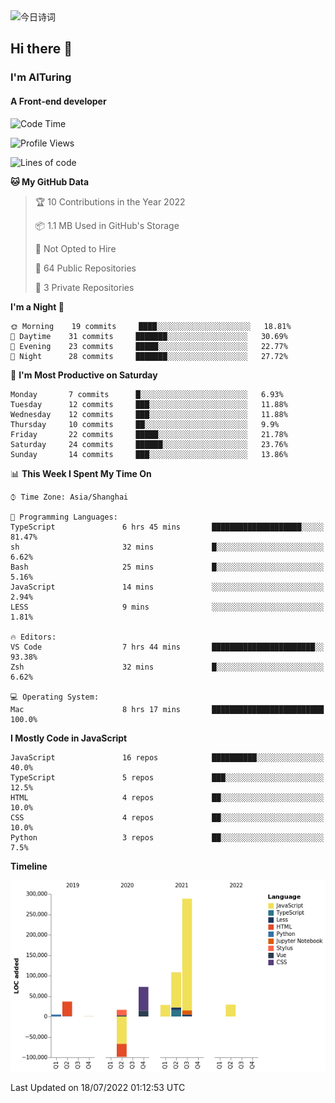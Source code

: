 <img alt="今日诗词" src="https://v2.jinrishici.com/one.svg?font-size=30&spacing=2&color=skyblue" style="max-width:100%; display: block; margin: 0 auto;">

## Hi there 👋
### I'm AITuring
#### A Front-end developer

<!-- <img src="./dhx.gif" width="400px"/> -->

<!--START_SECTION:waka-->
![Code Time](http://img.shields.io/badge/Code%20Time-3%2C579%20hrs%2058%20mins-blue)

![Profile Views](http://img.shields.io/badge/Profile%20Views-14-blue)

![Lines of code](https://img.shields.io/badge/From%20Hello%20World%20I%27ve%20Written-486%20Thousand%20lines%20of%20code-blue)

**🐱 My GitHub Data** 

> 🏆 10 Contributions in the Year 2022
 > 
> 📦 1.1 MB Used in GitHub's Storage 
 > 
> 🚫 Not Opted to Hire
 > 
> 📜 64 Public Repositories 
 > 
> 🔑 3 Private Repositories  
 > 
**I'm a Night 🦉** 

```text
🌞 Morning    19 commits     ████░░░░░░░░░░░░░░░░░░░░░   18.81% 
🌆 Daytime    31 commits     ███████░░░░░░░░░░░░░░░░░░   30.69% 
🌃 Evening    23 commits     █████░░░░░░░░░░░░░░░░░░░░   22.77% 
🌙 Night      28 commits     ███████░░░░░░░░░░░░░░░░░░   27.72%

```
📅 **I'm Most Productive on Saturday** 

```text
Monday       7 commits      █░░░░░░░░░░░░░░░░░░░░░░░░   6.93% 
Tuesday      12 commits     ███░░░░░░░░░░░░░░░░░░░░░░   11.88% 
Wednesday    12 commits     ███░░░░░░░░░░░░░░░░░░░░░░   11.88% 
Thursday     10 commits     ██░░░░░░░░░░░░░░░░░░░░░░░   9.9% 
Friday       22 commits     █████░░░░░░░░░░░░░░░░░░░░   21.78% 
Saturday     24 commits     ██████░░░░░░░░░░░░░░░░░░░   23.76% 
Sunday       14 commits     ███░░░░░░░░░░░░░░░░░░░░░░   13.86%

```


📊 **This Week I Spent My Time On** 

```text
⌚︎ Time Zone: Asia/Shanghai

💬 Programming Languages: 
TypeScript               6 hrs 45 mins       ████████████████████░░░░░   81.47% 
sh                       32 mins             █░░░░░░░░░░░░░░░░░░░░░░░░   6.62% 
Bash                     25 mins             █░░░░░░░░░░░░░░░░░░░░░░░░   5.16% 
JavaScript               14 mins             ░░░░░░░░░░░░░░░░░░░░░░░░░   2.94% 
LESS                     9 mins              ░░░░░░░░░░░░░░░░░░░░░░░░░   1.81%

🔥 Editors: 
VS Code                  7 hrs 44 mins       ███████████████████████░░   93.38% 
Zsh                      32 mins             █░░░░░░░░░░░░░░░░░░░░░░░░   6.62%

💻 Operating System: 
Mac                      8 hrs 17 mins       █████████████████████████   100.0%

```

**I Mostly Code in JavaScript** 

```text
JavaScript               16 repos            ██████████░░░░░░░░░░░░░░░   40.0% 
TypeScript               5 repos             ███░░░░░░░░░░░░░░░░░░░░░░   12.5% 
HTML                     4 repos             ██░░░░░░░░░░░░░░░░░░░░░░░   10.0% 
CSS                      4 repos             ██░░░░░░░░░░░░░░░░░░░░░░░   10.0% 
Python                   3 repos             ██░░░░░░░░░░░░░░░░░░░░░░░   7.5%

```


**Timeline**

![Chart not found](https://raw.githubusercontent.com/AITuring/AITuring/main/charts/bar_graph.png) 


 Last Updated on 18/07/2022 01:12:53 UTC
<!--END_SECTION:waka-->


